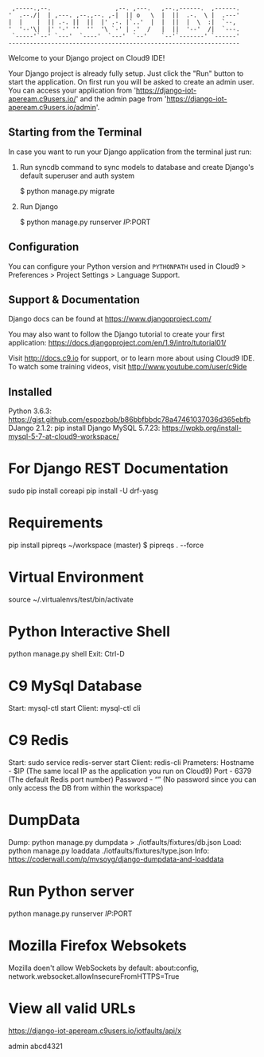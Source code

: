 
     ,-----.,--.                  ,--. ,---.   ,--.,------.  ,------.
    '  .--./|  | ,---. ,--.,--. ,-|  || o   \  |  ||  .-.  \ |  .---'
    |  |    |  || .-. ||  ||  |' .-. |`..'  |  |  ||  |  \  :|  `--, 
    '  '--'\|  |' '-' ''  ''  '\ `-' | .'  /   |  ||  '--'  /|  `---.
     `-----'`--' `---'  `----'  `---'  `--'    `--'`-------' `------'
    ----------------------------------------------------------------- 


Welcome to your Django project on Cloud9 IDE!

Your Django project is already fully setup. Just click the "Run" button to start
the application. On first run you will be asked to create an admin user. You can
access your application from 'https://django-iot-apeream.c9users.io/' and the admin page from 
'https://django-iot-apeream.c9users.io/admin'.

## Starting from the Terminal

In case you want to run your Django application from the terminal just run:

1) Run syncdb command to sync models to database and create Django's default superuser and auth system

    $ python manage.py migrate

2) Run Django

    $ python manage.py runserver $IP:$PORT
    
## Configuration

You can configure your Python version and `PYTHONPATH` used in
Cloud9 > Preferences > Project Settings > Language Support.

## Support & Documentation

Django docs can be found at https://www.djangoproject.com/

You may also want to follow the Django tutorial to create your first application:
https://docs.djangoproject.com/en/1.9/intro/tutorial01/

Visit http://docs.c9.io for support, or to learn more about using Cloud9 IDE.
To watch some training videos, visit http://www.youtube.com/user/c9ide

## Installed
Python 3.6.3: https://gist.github.com/espozbob/b86bbfbbdc78a47461037036d365ebfb
DJango 2.1.2: pip install Django
MySQL 5.7.23: https://wpkb.org/install-mysql-5-7-at-cloud9-workspace/

# For Django REST Documentation
sudo pip install coreapi
pip install -U drf-yasg

# Requirements
pip install pipreqs
~/workspace (master) $ pipreqs . --force
    
# Virtual Environment
source ~/.virtualenvs/test/bin/activate

# Python Interactive Shell
python manage.py shell
Exit: Ctrl-D

# C9 MySql Database
Start: mysql-ctl start
Client: mysql-ctl cli

# C9 Redis
Start: sudo service redis-server start
Client: redis-cli
Prameters: Hostname - $IP (The same local IP as the application you run on Cloud9)
           Port - 6379 (The default Redis port number)
           Password - “” (No password since you can only access the DB from within the workspace)

# DumpData
Dump: python manage.py dumpdata > ./iotfaults/fixtures/db.json
Load: python manage.py loaddata ./iotfaults/fixtures/type.json
Info: https://coderwall.com/p/mvsoyg/django-dumpdata-and-loaddata

# Run Python server
python manage.py runserver $IP:$PORT

# Mozilla Firefox Websokets
Mozilla doen't allow WebSockets by default: about:config, network.websocket.allowInsecureFromHTTPS=True

# View all valid URLs
https://django-iot-apeream.c9users.io/iotfaults/api/x

admin
abcd4321